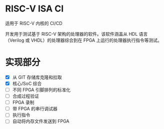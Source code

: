 # RISC-V ISA CI

适用于 RISC-V 内核的 CI/CD

开发用于测试基于 RISC-V 架构的处理器的软件。该软件涵盖从 HDL 语言（Verilog 或 VHDL）的处理器综合到在 FPGA 上运行的处理器执行指令等测试。

# 实现部分

- [x] 从 GIT 存储库克隆和拉取
- [x] 核心/SoC 综合
- [ ] 不同 FPGA 引脚排列的标准化
- [ ] 合成过程验证
- [ ] FPGA 录制
- [ ] 带 FPGA 的串行调试器
- [ ] 执行指令
- [ ] 自动将内存文件发送到 FPGA
